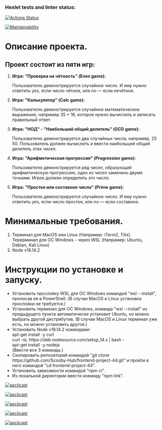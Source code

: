 ### Hexlet tests and linter status:

[![Actions Status](https://github.com/Scooby-Hub/frontend-project-44/workflows/hexlet-check/badge.svg)](https://github.com/Scooby-Hub/frontend-project-44/actions)

[![Maintainability](https://api.codeclimate.com/v1/badges/23f61423778ac6d92329/maintainability)](https://codeclimate.com/github/Scooby-Hub/frontend-project-44/maintainability)

<p>
<h1>Описание проекта.</h1>
<h2>Проект состоит из пяти игр:</h2>
    <ol>
        <li><b>Игра: "Проверка на чётность" (Even game):</b>
            <p>Пользователю демонстрируется случайное число. И ему нужно ответить yes, если число чётное, или no — если нечётное.</p>
        </li>
        <li><b>Игра: "Калькулятор" (Calc game):</b>
            <p>Пользователю демонстрируется случайное математическое выражение, например 35 + 16, которое нужно вычислить и записать правильный ответ.</p>
        </li>
        <li><b>Игра: "НОД" - "Наибольший общий делитель" (GCD game):</b>
            <p>Пользователю демонстрируется два случайных числа, например, 25 50. Пользователь должен вычислить и ввести наибольший общий делитель этих чисел.</p>
        </li>
        <li><b>Игра: "Арифметическая прогрессия" (Progression game):</b>
            <p>Пользователю демонстрируется ряд чисел, образующий арифметическую прогрессию, одно из чисел заменено двумя точками. Игрок должен определить это число.</p>
        </li>
        <li><b>Игра: "Простое или составное число" (Prime game):</b>
            <p>Пользователю демонстрируется случайное число. И ему нужно ответить yes, если число простое, или no — если составное.</p>
        </li>
    </ol>
</p>

<p>
    <h1>Минимальные требования.</h1>
    <ol>
        <li>Терминал для MacOS или Linux (Например: iTerm2, Tilix).<br>Терерминал для ОС Windows - через WSL (Например: Ubuntu, Debian, Kali Linux)
        </li>
        <li>Node v18.14.2
        </li>
    </ol>
</p>

<p>
    <h1>Инструкции по установке и запуску.</h1>
    <ul>
        <li>Установить прослойку WSL для ОС Windows командой "wsl --install", прописав ее в PowerShell. (В случае MacOS и Linux установка прослойки не требуется.)
        </li>
        <li>Установить терминал для ОС Windows, команда "wsl --install" из предыдущего пункта автоматически установит Ubuntu, но можно выбрать другой дистрибутив. (В случае MacOS и Linux терминал уже есть, но можно установить другой.)
        </li>
        <li>Установить Node v18.14.2 командами:<br>apt-get install -y curl<br> curl -sL https://deb.nodesource.com/setup_14.x | bash -<br> apt-get install -y nodejs<br>(Ввести все 3 команды.)
        </li>
        <li>Скопировать репозиторий командой "git clone https://github.com/Scooby-Hub/frontend-project-44.git" и пройти в него командой "cd frontend-project-44".
        </li>
        <li>Установить зависимости командой "npm ci".
        </li>
        <li>Из локальной директории ввести команду "npm link".
        </li>
    </ul>
</p>

[![asciicast](https://asciinema.org/a/576403.svg)](https://asciinema.org/a/576403)

[![asciicast](https://asciinema.org/a/583164.svg)](https://asciinema.org/a/583164)

[![asciicast](https://asciinema.org/a/583167.svg)](https://asciinema.org/a/583167)

[![asciicast](https://asciinema.org/a/583171.svg)](https://asciinema.org/a/583171)

[![asciicast](https://asciinema.org/a/583185.svg)](https://asciinema.org/a/583185)
